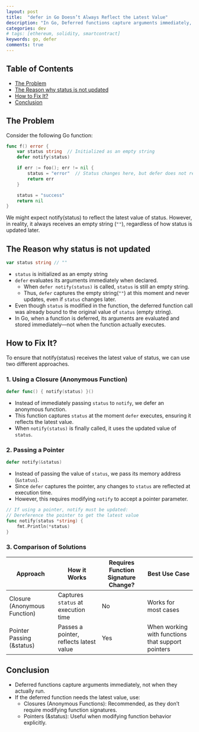 ```yaml
---
layout: post
title:  "defer in Go Doesn’t Always Reflect the Latest Value"
description: "In Go, Deferred functions capture arguments immediately, not when they actually run."
categories: dev
# tags: [ethereum, solidity, smartcontract]
keywords: go, defer
comments: true
---
```


## Table of Contents

- [The Problem](#the-problem)
- [The Reason why status is not updated](#the-reason-why-status-is-not-updated)
- [How to Fix It?](#how-to-fix-it)
- [Conclusion](#conclusion)

## The Problem

Consider the following Go function:

```go
func f() error {
    var status string  // Initialized as an empty string
    defer notify(status)

    if err := foo(); err != nil {
        status = "error"  // Status changes here, but defer does not reflect this change
        return err
    }

    status = "success"
    return nil
}
```

We might expect notify(status) to reflect the latest value of status.
However, in reality, it always receives an empty string (`""`), regardless of how status is updated later.

## The Reason why status is not updated

```go
var status string // ""
```

- `status` is initialized as an empty string
- `defer` evaluates its arguments immediately when declared.
  - When `defer notify(status)` is called, `status` is still an empty string.
  - Thus, `defer` captures the empty string(`""`) at this moment and never updates, even if `status` changes later.
- Even though `status` is modified in the function, the deferred function call was already bound to the original value of `status` (empty string).
- In Go, when a function is deferred, its arguments are evaluated and stored immediately—not when the function actually executes.

## How to Fix It?

To ensure that notify(status) receives the latest value of status, we can use two different approaches.

### 1. Using a Closure (Anonymous Function)

```go
defer func() { notify(status) }()
```

- Instead of immediately passing `status` to `notify`, we defer an anonymous function.
- This function captures `status` at the moment `defer` executes, ensuring it reflects the latest value.
- When `notify(status)` is finally called, it uses the updated value of `status`.

### 2. Passing a Pointer

```go
defer notify(&status)
```

- Instead of passing the value of `status`, we pass its memory address (`&status`).
- Since `defer` captures the pointer, any changes to `status` are reflected at execution time.
- However, this requires modifying `notify` to accept a pointer parameter.

```go
// If using a pointer, notify must be updated:
// Dereference the pointer to get the latest value
func notify(status *string) {
    fmt.Println(*status) 
}
```

### 3. Comparison of Solutions

| Approach | How it Works | Requires Function Signature Change? | Best Use Case |
| --- | --- | --- | --- |
| Closure (Anonymous Function) | Captures `status` at execution time | No | Works for most cases |
| Pointer Passing (&status) | Passes a pointer, reflects latest value | Yes | When working with functions that support pointers |

## Conclusion

- Deferred functions capture arguments immediately, not when they actually run.
- If the deferred function needs the latest value, use:
  - Closures (Anonymous Functions): Recommended, as they don’t require modifying function signatures.
  - Pointers (&status): Useful when modifying function behavior explicitly.
